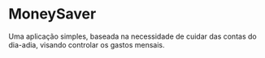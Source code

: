 # MoneySaver
Uma aplicação simples, baseada na necessidade de cuidar das contas do dia-adia, visando controlar os gastos mensais.
